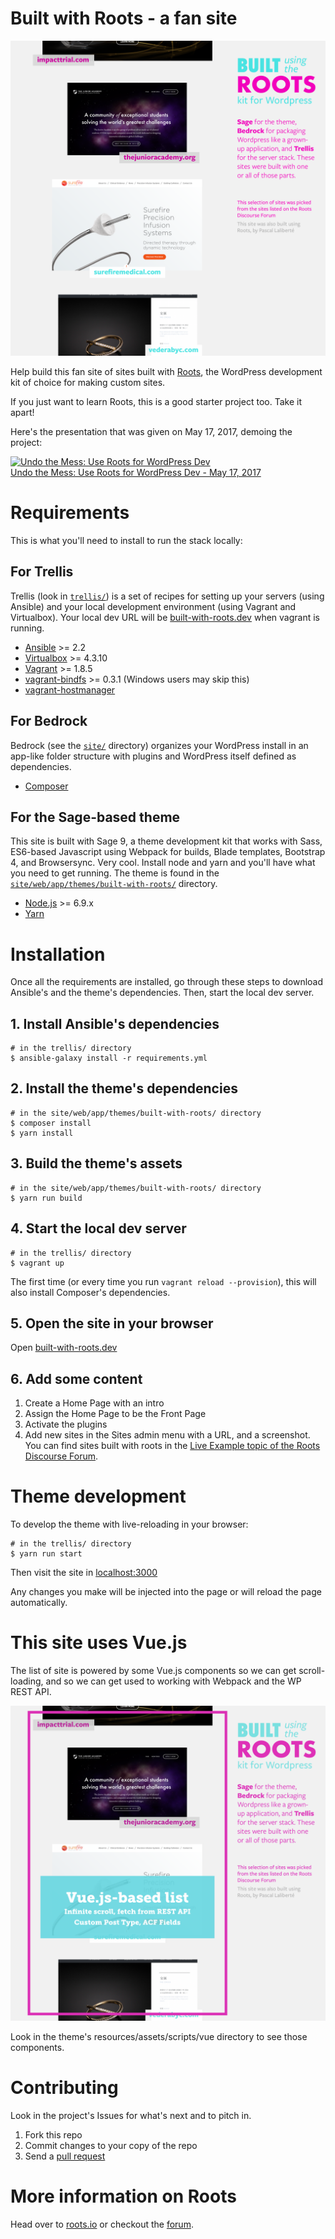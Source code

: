 # Built with Roots - a fan site

![Image of the site](site/web/app/themes/built-with-roots/resources/assets/images/preview.png)

Help build this fan site of sites built with [Roots][roots], the WordPress development kit of choice for making custom sites.

If you just want to learn Roots, this is a good starter project too. Take it apart!

Here's the presentation that was given on May 17, 2017, demoing the project:

[![Undo the Mess: Use Roots for WordPress Dev](https://img.youtube.com/vi/c25nvDkblSQ/0.jpg)](https://www.youtube.com/watch?v=c25nvDkblSQ)  
[Undo the Mess: Use Roots for WordPress Dev - May 17, 2017](https://www.youtube.com/watch?v=c25nvDkblSQ)

# Requirements

This is what you'll need to install to run the stack locally:

## For Trellis

Trellis (look in [`trellis/`](trellis/)) is a set of recipes for setting up your servers (using Ansible) and your local development environment (using Vagrant and Virtualbox). Your local dev URL will be [built-with-roots.dev][dev] when vagrant is running.

* [Ansible](http://docs.ansible.com/ansible/intro_installation.html#latest-releases-via-pip) >= 2.2
* [Virtualbox](https://www.virtualbox.org/wiki/Downloads) >= 4.3.10
* [Vagrant](https://www.vagrantup.com/downloads.html) >= 1.8.5
* [vagrant-bindfs](https://github.com/gael-ian/vagrant-bindfs#installation) >= 0.3.1 (Windows users may skip this)
* [vagrant-hostmanager](https://github.com/smdahlen/vagrant-hostmanager#installation)

## For Bedrock

Bedrock (see the [`site/`](site/) directory) organizes your WordPress install in an app-like folder structure with plugins and WordPress itself defined as dependencies.

* [Composer]()

## For the Sage-based theme

This site is built with Sage 9, a theme development kit that works with Sass, ES6-based Javascript using Webpack for builds, Blade templates, Bootstrap 4, and Browsersync. Very cool. Install node and yarn and you'll have what you need to get running. The theme is found in the [`site/web/app/themes/built-with-roots/`](site/web/app/themes/built-with-roots/) directory.

* [Node.js](http://nodejs.org/) >= 6.9.x
* [Yarn](https://yarnpkg.com/en/docs/install)

# Installation

Once all the requirements are installed, go through these steps to download Ansible's and the theme's dependencies. Then, start the local dev server.

## 1. Install Ansible's dependencies

```
# in the trellis/ directory
$ ansible-galaxy install -r requirements.yml
```

## 2. Install the theme's dependencies

```
# in the site/web/app/themes/built-with-roots/ directory
$ composer install
$ yarn install
```

## 3. Build the theme's assets

```
# in the site/web/app/themes/built-with-roots/ directory
$ yarn run build
```

## 4. Start the local dev server

```
# in the trellis/ directory
$ vagrant up
```

The first time (or every time you run `vagrant reload --provision`), this will also install Composer's dependencies.

## 5. Open the site in your browser

Open [built-with-roots.dev][dev]

## 6. Add some content

1. Create a Home Page with an intro
2. Assign the Home Page to be the Front Page
3. Activate the plugins
4. Add new sites in the Sites admin menu with a URL, and a screenshot. You can find sites built with roots in the [Live Example topic of the Roots Discourse Forum][live-examples].

# Theme development

To develop the theme with live-reloading in your browser:

```
# in the trellis/ directory
$ yarn run start
```

Then visit the site in [localhost:3000](http://localhost:3000)

Any changes you make will be injected into the page or will reload the page automatically.

# This site uses Vue.js

The list of site is powered by some Vue.js components so we can get scroll-loading, and so we can get used to working with Webpack and the WP REST API.

![Vue.js preview](site/web/app/themes/built-with-roots/resources/assets/images/preview-vue.png)

Look in the theme's resources/assets/scripts/vue directory to see those components.

# Contributing

Look in the project's Issues for what's next and to pitch in.

1. Fork this repo
2. Commit changes to your copy of the repo
3. Send a [pull request](https://help.github.com/articles/about-pull-requests/)

# More information on Roots

Head over to [roots.io][roots] or checkout the [forum][forum].

[roots]: https://roots.io
[forum]: https://discourse.roots.io/
[dev]: http://built-with-roots.dev
[live-examples]: https://discourse.roots.io/t/live-examples/77/
